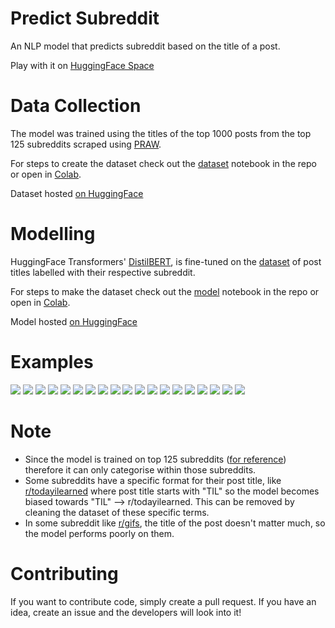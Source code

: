 # Predict Subreddit
An NLP model that predicts subreddit based on the title of a post.

Play with it on [HuggingFace Space](https://huggingface.co/spaces/daspartho/predict-subreddit)

# Data Collection

The model was trained using the titles of the top 1000 posts from the top 125 subreddits scraped using [PRAW](https://praw.readthedocs.io/en/stable/index.html).

For steps to create the dataset check out the [dataset](https://github.com/daspartho/predict-subreddit/blob/main/dataset.ipynb) notebook in the repo or open in [Colab](https://colab.research.google.com/github/daspartho/predict-subreddit/blob/main/dataset.ipynb).

Dataset hosted [on HuggingFace](https://huggingface.co/datasets/daspartho/subreddit-posts)

# Modelling

HuggingFace Transformers' [DistilBERT](https://huggingface.co/docs/transformers/model_doc/distilbert), is fine-tuned on the [dataset](https://huggingface.co/datasets/daspartho/subreddit-posts) of post titles labelled with their respective subreddit.

For steps to make the dataset check out the [model](https://github.com/daspartho/predict-subreddit/blob/main/model.ipynb) notebook in the repo or open in [Colab](https://colab.research.google.com/github/daspartho/predict-subreddit/blob/main/model.ipynb).

Model hosted [on HuggingFace](https://huggingface.co/daspartho/subreddit-predictor)

# Examples
![](examples/0.png)
![](examples/1.png)
![](examples/2.png)
![](examples/3.png)
![](examples/4.png)
![](examples/5.png)
![](examples/6.png)
![](examples/7.png)
![](examples/8.png)
![](examples/9.png)
![](examples/10.png)
![](examples/11.png)
![](examples/12.png)
![](examples/13.png)
![](examples/14.png)
![](examples/15.png)
![](examples/16.png)
![](examples/17.png)
![](examples/18.png)

# Note
- Since the model is trained on top 125 subreddits ([for reference](http://redditlist.com/)) therefore it can only categorise within those subreddits.
- Some subreddits have a specific format for their post title, like [r/todayilearned](https://www.reddit.com/r/todayilearned) where post title starts with "TIL" so the model becomes biased towards "TIL" --> r/todayilearned. This can be removed by cleaning the dataset of these specific terms.
- In some subreddit like [r/gifs](https://www.reddit.com/r/gifs/), the title of the post doesn't matter much, so the model performs poorly on them.

# Contributing
If you want to contribute code, simply create a pull request. If you have an idea, create an issue and the developers will look into it!

